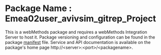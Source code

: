 # Package Name : Emea02user_avivsim_gitrep_Project
This is a webMethods package and requires a webMethods Integration Server to host it. Package versioning and configuration can be found in the package [manifest](./Emea02user_avivsim_gitrep_Project/manifest.v3) file. Service and API documentation is available on the package's home page http://&lt;server&gt;:&lt;port&gt;/&lt;packagename>.